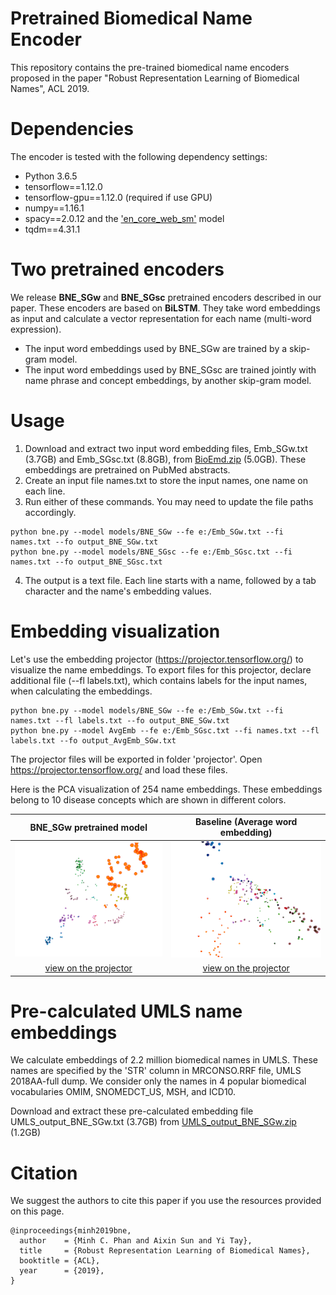 # Pretrained Biomedical Name Encoder
This repository contains the pre-trained biomedical name encoders proposed in the paper "Robust Representation Learning of Biomedical Names", ACL 2019.

# Dependencies
The encoder is tested with the following dependency settings:
  * Python 3.6.5
  * tensorflow==1.12.0
  * tensorflow-gpu==1.12.0 (required if use GPU)
  * numpy==1.16.1
  * spacy==2.0.12 and the ['en_core_web_sm'](https://spacy.io/usage/models) model
  * tqdm==4.31.1

# Two pretrained encoders
We release **BNE_SGw** and **BNE_SGsc** pretrained encoders described in our paper. These encoders are based on **BiLSTM**. They take word embeddings as input and calculate a vector representation for each name (multi-word expression).
  * The input word embeddings used by BNE_SGw are trained by a skip-gram model.
  * The input word embeddings used by BNE_SGsc are trained jointly with name phrase and concept embeddings, by another skip-gram model.

# Usage
1. Download and extract two input word embedding files, Emb_SGw.txt (3.7GB) and Emb_SGsc.txt (8.8GB), from [BioEmd.zip](https://bit.ly/2LnM5E7) (5.0GB). These embeddings are pretrained on PubMed abstracts.
2. Create an input file names.txt to store the input names, one name on each line.
3. Run either of these commands. You may need to update the file paths accordingly.
```
python bne.py --model models/BNE_SGw --fe e:/Emb_SGw.txt --fi names.txt --fo output_BNE_SGw.txt
python bne.py --model models/BNE_SGsc --fe e:/Emb_SGsc.txt --fi names.txt --fo output_BNE_SGsc.txt
```
4.  The output is a text file. Each line starts with a name, followed by a tab character and the name's embedding values.

# Embedding visualization
Let's use the embedding projector (https://projector.tensorflow.org/) to visualize the name embeddings. 
To export files for this projector, declare additional file (--fl labels.txt), which contains labels for the input names, when calculating the embeddings.
```
python bne.py --model models/BNE_SGw --fe e:/Emb_SGw.txt --fi names.txt --fl labels.txt --fo output_BNE_SGw.txt
python bne.py --model AvgEmb --fe e:/Emb_SGsc.txt --fi names.txt --fl labels.txt --fo output_AvgEmb_SGw.txt
```
The projector files will be exported in folder 'projector'. Open https://projector.tensorflow.org/ and load these files.

Here is the PCA visualization of 254 name embeddings. These embeddings belong to 10 disease concepts which are shown in different colors.

BNE_SGw pretrained model             |  Baseline (Average word embedding)
:-------------------------:|:-------------------------:
![BNE_SGw](temp/BNE_SGw.gif "BNE_SGw")  |  ![AvgEmb_SGw](temp/AvgEmb_SGw.gif "AvgEmb_SGw")
[view on the projector](https://projector.tensorflow.org/?config=https://raw.githubusercontent.com/minhcp/BNE/master/temp/projector_config_BNE_SGw.json) | [view on the projector](https://projector.tensorflow.org/?config=https://raw.githubusercontent.com/minhcp/BNE/master/temp/projector_config_AvgEmb_SGw.json)

# Pre-calculated UMLS name embeddings
We calculate embeddings of 2.2 million biomedical names in UMLS. These names are specified by the 'STR' column in MRCONSO.RRF file, UMLS 2018AA-full dump. We consider only the names in 4 popular biomedical vocabularies OMIM, SNOMEDCT_US, MSH, and ICD10.

Download and extract these pre-calculated embedding file UMLS_output_BNE_SGw.txt (3.7GB) from [UMLS_output_BNE_SGw.zip](https://bit.ly/2Gg0Qo9) (1.2GB)

# Citation
We suggest the authors to cite this paper if you use the resources provided on this page.
```
@inproceedings{minh2019bne,
  author    = {Minh C. Phan and Aixin Sun and Yi Tay},
  title     = {Robust Representation Learning of Biomedical Names},
  booktitle = {ACL},
  year      = {2019},
}
```

